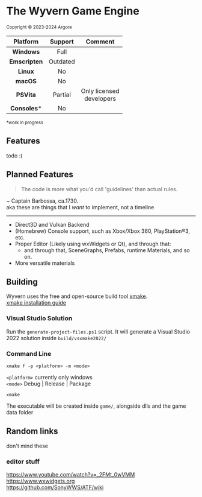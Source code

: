 # The Wyvern Game Engine
<sup>Copyright © 2023-2024 Argore</sup>

| Platform         | Support  | Comment |
| :--------------: | :------: | :-----: |
| **Windows**      | Full     |         |
| **Emscripten**   | Outdated |         |
| **Linux**        | No       |         |
| **macOS**        | No       |         |
| **PSVita**       | Partial  | Only licensed <br> developers |
| **Consoles***    | No       |         |

<sup>*work in progress</sup> 

## Features
todo :(
## Planned Features
> The code is more what you'd call 'guidelines' than actual rules.

~ Captain Barbossa, ca.1730.  
aka these are things that I _want_ to implement, not a timeline

---
* Direct3D and Vulkan Backend
* (Homebrew) Console support, such as Xbox/Xbox 360, PlayStation®3, etc.
* Proper Editor (Likely using wxWidgets or Qt), and through that:
  * and through that, SceneGraphs, Prefabs, runtime Materials, and so on.
* More versatile materials  

## Building
Wyvern uses the free and open-source build tool [xmake](https://github.com/xmake-io/xmake).  
[xmake installation guide](https://xmake.io/#/guide/installation)  

### Visual Studio Solution
Run the `generate-project-files.ps1` script. It will generate a Visual Studio 2022 solution inside `build/vsxmake2022/`

### Command Line
```
xmake f -p <platform> -m <mode>
```
`<platform>` currently only windows  
`<mode>` Debug | Release | Package  

```
xmake
```
The executable will be created inside `game/`, alongside dlls and the game data folder

## Random links
don't mind these
### editor stuff 
https://www.youtube.com/watch?v=_2FMt_0wVMM  
https://www.wxwidgets.org  
https://github.com/SonyWWS/ATF/wiki
